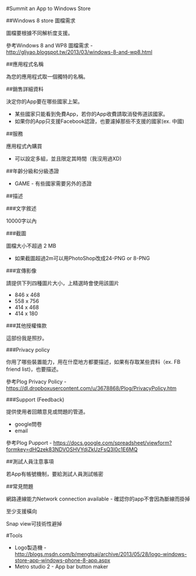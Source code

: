 #Summit an App to Windows Store

##Windows 8 store 圖檔需求

圖檔要根據不同解析度支援。

參考Windows 8 and WP8 圖檔需求 - <http://gliyao.blogspot.tw/2013/03/windows-8-and-wp8.html>

##應用程式名稱

為您的應用程式取一個獨特的名稱。

##銷售詳細資料

決定你的App要在哪些國家上架。

* 某些國家只能看到免費App，若你的App收費請取消發佈道該國家。
* 如果你的App只支援Facebook認證，也要濾掉那些不支援的國家(ex. 中國)

##服務

應用程式內購買

* 可以設定多組，並且限定其時間（我沒用過XD)

##年齡分級和分級憑證

* GAME - 有些國家需要另外的憑證

##描述

###文字敘述

10000字以內

###截圖

圖檔大小不超過 2 MB 
* 如果截圖超過2m可以用PhotoShop改成24-PNG or 8-PNG

###宣傳影像

請提供下列四種圖片大小，上精選時會使用該圖片

* 846 x 468
* 558 x 756
* 414 x 468
* 414 x 180

###其他授權條款

這部份我是照抄。

###Privacy policy
    
你用了哪些裝置能力，用在什麼地方都要描述，如果有存取某些資料（ex. FB friend list)，也要描述。

參考Plog Privacy Policy - <https://dl.dropboxusercontent.com/u/3678868/Plog/PrivacyPolicy.htm>

###Support (Feedback)

提供使用者回饋意見或問題的管道。

* google問卷
* email

參考Plog Pupport - <https://docs.google.com/spreadsheet/viewform?formkey=dHQzek83NDVOSHVYdjZkUzFsQ3l0c1E6MQ>

##測試人員注意事項

若App有帳號機制，要給測試人員測試帳密

##常見問題

網路連線能力Network connection available - 確認你的app不會因為斷線而掛掉

至少支援橫向

Snap view可技術性避掉



#Tools

* Logo製造機 - <http://blogs.msdn.com/b/mengtsai/archive/2013/05/28/logo-windows-store-app-windows-phone-8-app.aspx>
* Metro studio 2 - App bar button maker

